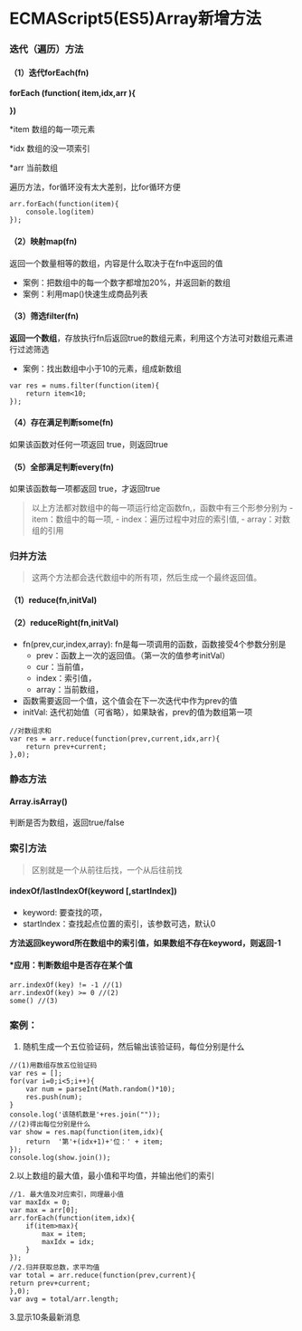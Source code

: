 # ECMAScript5(ES5)Array新增方法

### 迭代（遍历）方法

#### （1）迭代forEach(fn)

**forEach (function( item,idx,arr ){**

	

**})**

*item	数组的每一项元素

*idx		数组的没一项索引

*arr 	当前数组

遍历方法，for循环没有太大差别，比for循环方便

```
arr.forEach(function(item){
	console.log(item)
});
```

#### （2）映射map(fn)

返回一个数量相等的数组，内容是什么取决于在fn中返回的值

- 案例：把数组中的每一个数字都增加20%，并返回新的数组
- 案例：利用map()快速生成商品列表

#### （3）筛选filter(fn)

**返回一个数组**，存放执行fn后返回true的数组元素，利用这个方法可对数组元素进行过滤筛选

- 案例：找出数组中小于10的元素，组成新数组

```
var res = nums.filter(function(item){
	return item<10;
});	
```

#### （4）存在满足判断some(fn)

如果该函数对任何一项返回 true，则返回true

#### （5）全部满足判断every(fn)

如果该函数每一项都返回 true，才返回true

> 以上方法都对数组中的每一项运行给定函数fn,，函数中有三个形参分别为
> \- item：数组中的每一项,
> \- index：遍历过程中对应的索引值,
> \- array：对数组的引用

### 归并方法

> 这两个方法都会迭代数组中的所有项，然后生成一个最终返回值。

#### （1）reduce(fn,initVal)

#### （2）reduceRight(fn,initVal)

- fn(prev,cur,index,array): fn是每一项调用的函数，函数接受4个参数分别是
  - prev：函数上一次的返回值。（第一次的值参考initVal）
  - cur：当前值，
  - index：索引值，
  - array：当前数组，
- 函数需要返回一个值，这个值会在下一次迭代中作为prev的值
- initVal: 迭代初始值（可省略），如果缺省，prev的值为数组第一项

```
//对数组求和
var res = arr.reduce(function(prev,current,idx,arr){
	return prev+current;
},0);
```
### 静态方法

#### Array.isArray()

判断是否为数组，返回true/false

### 索引方法

> 区别就是一个从前往后找，一个从后往前找

#### indexOf/lastIndexOf(keyword [,startIndex])

- keyword: 要查找的项，
- startIndex：查找起点位置的索引，该参数可选，默认0

**方法返回keyword所在数组中的索引值，如果数组不存在keyword，则返回-1**

#### *应用：判断数组中是否存在某个值

```
arr.indexOf(key) != -1 //(1)
arr.indexOf(key) >= 0 //(2)
some() //(3)
```

### 案例：

1. 随机生成一个五位验证码，然后输出该验证码，每位分别是什么

```
//(1)用数组存放五位验证码
var res = [];
for(var i=0;i<5;i++){
	var num = parseInt(Math.random()*10);
	res.push(num);
}
console.log('该随机数是'+res.join(""));
//(2)得出每位分别是什么
var show = res.map(function(item,idx){
	return  '第'+(idx+1)+'位：' + item;
});
console.log(show.join());

```

2.以上数组的最大值，最小值和平均值，并输出他们的索引

	//1. 最大值及对应索引，同理最小值
	var maxIdx = 0;
	var max = arr[0];
	arr.forEach(function(item,idx){
	    if(item>max){
	        max = item;
	        maxIdx = idx;
	    }
	});
	//2.归并获取总数，求平均值
	var total = arr.reduce(function(prev,current){
	return prev+current;
	},0);
	var avg = total/arr.length;
3.显示10条最新消息